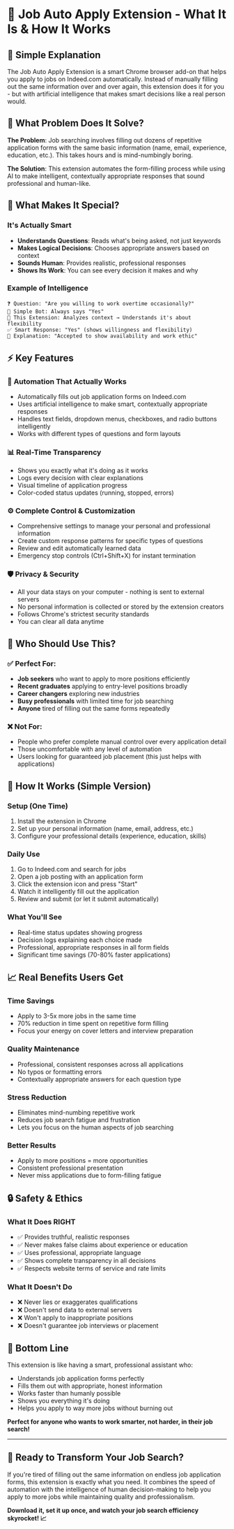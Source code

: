 # 🎯 Job Auto Apply Extension - What It Is & How It Works

## 📖 **Simple Explanation**

The Job Auto Apply Extension is a smart Chrome browser add-on that helps you apply to jobs on Indeed.com automatically. Instead of manually filling out the same information over and over again, this extension does it for you - but with artificial intelligence that makes smart decisions like a real person would.

## 🤔 **What Problem Does It Solve?**

**The Problem**: Job searching involves filling out dozens of repetitive application forms with the same basic information (name, email, experience, education, etc.). This takes hours and is mind-numbingly boring.

**The Solution**: This extension automates the form-filling process while using AI to make intelligent, contextually appropriate responses that sound professional and human-like.

## 🧠 **What Makes It Special?**

### **It's Actually Smart**
- **Understands Questions**: Reads what's being asked, not just keywords
- **Makes Logical Decisions**: Chooses appropriate answers based on context  
- **Sounds Human**: Provides realistic, professional responses
- **Shows Its Work**: You can see every decision it makes and why

### **Example of Intelligence**
```
❓ Question: "Are you willing to work overtime occasionally?"
🤖 Simple Bot: Always says "Yes" 
🧠 This Extension: Analyzes context → Understands it's about flexibility 
✅ Smart Response: "Yes" (shows willingness and flexibility)
📝 Explanation: "Accepted to show availability and work ethic"
```

## ⚡ **Key Features**

### 🚀 **Automation That Actually Works**
- Automatically fills out job application forms on Indeed.com
- Uses artificial intelligence to make smart, contextually appropriate responses
- Handles text fields, dropdown menus, checkboxes, and radio buttons intelligently
- Works with different types of questions and form layouts

### 📊 **Real-Time Transparency**
- Shows you exactly what it's doing as it works
- Logs every decision with clear explanations
- Visual timeline of application progress
- Color-coded status updates (running, stopped, errors)

### ⚙️ **Complete Control & Customization**
- Comprehensive settings to manage your personal and professional information
- Create custom response patterns for specific types of questions
- Review and edit automatically learned data
- Emergency stop controls (Ctrl+Shift+X) for instant termination

### 🛡️ **Privacy & Security**
- All your data stays on your computer - nothing is sent to external servers
- No personal information is collected or stored by the extension creators
- Follows Chrome's strictest security standards
- You can clear all data anytime

## 👥 **Who Should Use This?**

### ✅ **Perfect For:**
- **Job seekers** who want to apply to more positions efficiently
- **Recent graduates** applying to entry-level positions broadly  
- **Career changers** exploring new industries
- **Busy professionals** with limited time for job searching
- **Anyone** tired of filling out the same forms repeatedly

### ❌ **Not For:**
- People who prefer complete manual control over every application detail
- Those uncomfortable with any level of automation
- Users looking for guaranteed job placement (this just helps with applications)

## 🎯 **How It Works (Simple Version)**

### **Setup (One Time)**
1. Install the extension in Chrome
2. Set up your personal information (name, email, address, etc.)
3. Configure your professional details (experience, education, skills)

### **Daily Use**
1. Go to Indeed.com and search for jobs
2. Open a job posting with an application form
3. Click the extension icon and press "Start"
4. Watch it intelligently fill out the application
5. Review and submit (or let it submit automatically)

### **What You'll See**
- Real-time status updates showing progress
- Decision logs explaining each choice made
- Professional, appropriate responses in all form fields
- Significant time savings (70-80% faster applications)

## 📈 **Real Benefits Users Get**

### **Time Savings**
- Apply to 3-5x more jobs in the same time
- 70% reduction in time spent on repetitive form filling
- Focus your energy on cover letters and interview preparation

### **Quality Maintenance**  
- Professional, consistent responses across all applications
- No typos or formatting errors
- Contextually appropriate answers for each question type

### **Stress Reduction**
- Eliminates mind-numbing repetitive work
- Reduces job search fatigue and frustration  
- Lets you focus on the human aspects of job searching

### **Better Results**
- Apply to more positions = more opportunities
- Consistent professional presentation
- Never miss applications due to form-filling fatigue

## 🔒 **Safety & Ethics**

### **What It Does RIGHT**
- ✅ Provides truthful, realistic responses
- ✅ Never makes false claims about experience or education
- ✅ Uses professional, appropriate language
- ✅ Shows complete transparency in all decisions
- ✅ Respects website terms of service and rate limits

### **What It Doesn't Do**
- ❌ Never lies or exaggerates qualifications
- ❌ Doesn't send data to external servers
- ❌ Won't apply to inappropriate positions
- ❌ Doesn't guarantee job interviews or placement

## 🎉 **Bottom Line**

This extension is like having a smart, professional assistant who:
- Understands job application forms perfectly
- Fills them out with appropriate, honest information  
- Works faster than humanly possible
- Shows you everything it's doing
- Helps you apply to way more jobs without burning out

**Perfect for anyone who wants to work smarter, not harder, in their job search!**

---

## 🚀 **Ready to Transform Your Job Search?**

If you're tired of filling out the same information on endless job application forms, this extension is exactly what you need. It combines the speed of automation with the intelligence of human decision-making to help you apply to more jobs while maintaining quality and professionalism.

**Download it, set it up once, and watch your job search efficiency skyrocket! 📈**